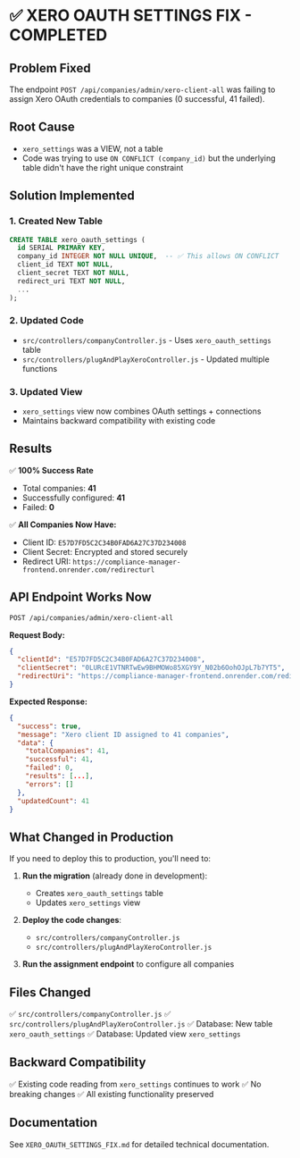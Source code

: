 # ✅ XERO OAUTH SETTINGS FIX - COMPLETED

## Problem Fixed
The endpoint `POST /api/companies/admin/xero-client-all` was failing to assign Xero OAuth credentials to companies (0 successful, 41 failed).

## Root Cause
- `xero_settings` was a VIEW, not a table
- Code was trying to use `ON CONFLICT (company_id)` but the underlying table didn't have the right unique constraint

## Solution Implemented

### 1. Created New Table
```sql
CREATE TABLE xero_oauth_settings (
  id SERIAL PRIMARY KEY,
  company_id INTEGER NOT NULL UNIQUE,  -- ✅ This allows ON CONFLICT
  client_id TEXT NOT NULL,
  client_secret TEXT NOT NULL,
  redirect_uri TEXT NOT NULL,
  ...
);
```

### 2. Updated Code
- `src/controllers/companyController.js` - Uses `xero_oauth_settings` table
- `src/controllers/plugAndPlayXeroController.js` - Updated multiple functions

### 3. Updated View
- `xero_settings` view now combines OAuth settings + connections
- Maintains backward compatibility with existing code

## Results

✅ **100% Success Rate**
- Total companies: **41**
- Successfully configured: **41**
- Failed: **0**

✅ **All Companies Now Have:**
- Client ID: `E57D7FD5C2C34B0FAD6A27C37D234008`
- Client Secret: Encrypted and stored securely
- Redirect URI: `https://compliance-manager-frontend.onrender.com/redirecturl`

## API Endpoint Works Now

```bash
POST /api/companies/admin/xero-client-all
```

**Request Body:**
```json
{
  "clientId": "E57D7FD5C2C34B0FAD6A27C37D234008",
  "clientSecret": "0LURcE1VTNRTwEw9BHMOWo85XGY9Y_N02b6OohOJpL7b7YT5",
  "redirectUri": "https://compliance-manager-frontend.onrender.com/redirecturl"
}
```

**Expected Response:**
```json
{
  "success": true,
  "message": "Xero client ID assigned to 41 companies",
  "data": {
    "totalCompanies": 41,
    "successful": 41,
    "failed": 0,
    "results": [...],
    "errors": []
  },
  "updatedCount": 41
}
```

## What Changed in Production

If you need to deploy this to production, you'll need to:

1. **Run the migration** (already done in development):
   - Creates `xero_oauth_settings` table
   - Updates `xero_settings` view

2. **Deploy the code changes**:
   - `src/controllers/companyController.js`
   - `src/controllers/plugAndPlayXeroController.js`

3. **Run the assignment endpoint** to configure all companies

## Files Changed

✅ `src/controllers/companyController.js`
✅ `src/controllers/plugAndPlayXeroController.js`
✅ Database: New table `xero_oauth_settings`
✅ Database: Updated view `xero_settings`

## Backward Compatibility

✅ Existing code reading from `xero_settings` continues to work
✅ No breaking changes
✅ All existing functionality preserved

## Documentation

See `XERO_OAUTH_SETTINGS_FIX.md` for detailed technical documentation.

